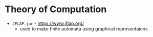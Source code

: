 # Theory of Computation

- `JFLAP.jar` - <https://www.jflap.org/>
  - used to make finite automata using graphical representaions
